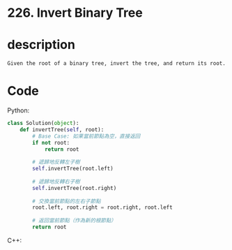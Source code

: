 # 226. Invert Binary Tree
# description
```
Given the root of a binary tree, invert the tree, and return its root.
```
# Code
Python:
```python
class Solution(object):
    def invertTree(self, root):
        # Base Case: 如果當前節點為空，直接返回
        if not root:
            return root
        
        # 遞歸地反轉左子樹
        self.invertTree(root.left)
        
        # 遞歸地反轉右子樹
        self.invertTree(root.right)
        
        # 交換當前節點的左右子節點
        root.left, root.right = root.right, root.left
        
        # 返回當前節點（作為新的根節點）
        return root
```

C++:
```C++

```
